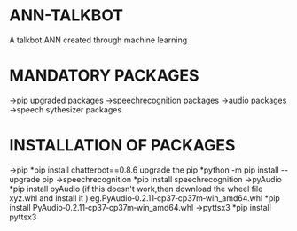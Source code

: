 # ANN-TALKBOT
A talkbot ANN created through machine learning

# MANDATORY PACKAGES
->pip upgraded packages
->speechrecognition packages
->audio packages
->speech sythesizer packages

# INSTALLATION OF PACKAGES
->pip
  *pip install chatterbot==0.8.6
  upgrade the pip
  *python -m pip install --upgrade pip
->speechrecognition
  *pip install speechrecognition
->pyAudio
  *pip install pyAudio 
  (if this doesn't work,then download the wheel file xyz.whl and install it )
   eg.PyAudio‑0.2.11‑cp37‑cp37m‑win_amd64.whl
   *pip install PyAudio‑0.2.11‑cp37‑cp37m‑win_amd64.whl
->pyttsx3
  *pip install pyttsx3
